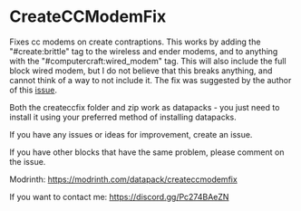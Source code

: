 # CreateCCModemFix
Fixes cc modems on create contraptions.
This works by adding the "#create:brittle" tag to the wireless and ender modems, and to anything with the "#computercraft:wired_modem" tag.
This will also include the full block wired modem, but I do not believe that this breaks anything, and cannot think of a way to not include it. The fix was suggested by the author of this [issue](https://github.com/tweaked-programs/cccbridge/issues/82).

Both the createccfix folder and zip work as datapacks - you just need to install it using your preferred method of installing datapacks.

If you have any issues or ideas for improvement, create an issue.

If you have other blocks that have the same problem, please comment on the issue.

Modrinth:
https://modrinth.com/datapack/createccmodemfix

If you want to contact me:
https://discord.gg/Pc274BAeZN
